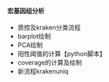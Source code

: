 #### 宏基因组分析

- 质控及kraken分类流程
- barplot绘制
- PCA绘制
- 阳性阈值的计算【python脚本】
- coverage的计算及绘制
- 新流程krakenuniq